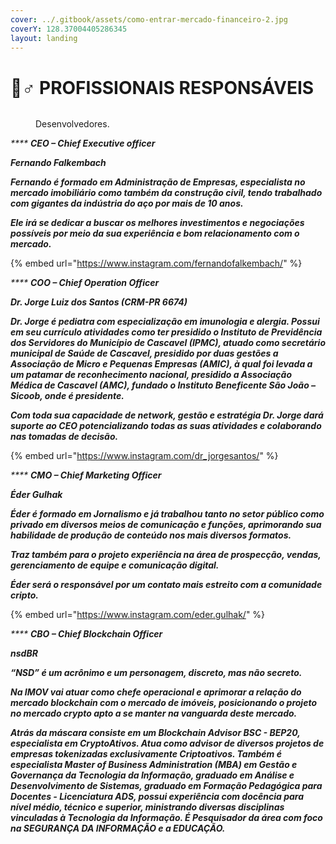 ```yaml
---
cover: ../.gitbook/assets/como-entrar-mercado-financeiro-2.jpg
coverY: 128.37004405286345
layout: landing
---
```


# 🤵♂ PROFISSIONAIS RESPONSÁVEIS

<figure><img src="../.gitbook/assets/image (16).png" alt=""><figcaption><p>Desenvolvedores.</p></figcaption></figure>

_****_<img src="../.gitbook/assets/image (11).png" alt="" data-size="line"> _**CEO – Chief Executive officer**_

_**Fernando Falkembach**_

&#x20;_**Fernando é formado em Administração de Empresas, especialista no mercado imobiliário como também da construção civil, tendo trabalhado com gigantes da indústria do aço por mais de 10 anos.**_

_**Ele irá se dedicar a buscar os melhores investimentos e negociações possíveis por meio da sua experiência e bom relacionamento com o mercado.**_

{% embed url="https://www.instagram.com/fernandofalkembach/" %}

_****_<img src="../.gitbook/assets/image (1).png" alt="" data-size="line"> _**COO – Chief Operation Officer**_

_**Dr. Jorge Luiz dos Santos (CRM-PR 6674)**_

&#x20;_**Dr. Jorge é pediatra com especialização em imunologia e alergia. Possui em seu currículo atividades como ter presidido o Instituto de Previdência dos Servidores do Município de Cascavel (IPMC), atuado como secretário municipal de Saúde de Cascavel, presidido por duas gestões a Associação de Micro e Pequenas Empresas (AMIC), à qual foi levada a um patamar de reconhecimento nacional, presidido a Associação Médica de Cascavel (AMC), fundado o Instituto Beneficente São João – Sicoob, onde é presidente.**_

_**Com toda sua capacidade de network, gestão e estratégia Dr. Jorge dará suporte ao CEO potencializando todas as suas atividades e colaborando nas tomadas de decisão.**_

{% embed url="https://www.instagram.com/dr_jorgesantos/" %}

_****_<img src="../.gitbook/assets/image (3).png" alt="" data-size="line"> _**CMO – Chief Marketing Officer**_

_**Éder Gulhak**_

&#x20;_**Éder é formado em Jornalismo e já trabalhou tanto no setor público como privado em diversos meios de comunicação e funções, aprimorando sua habilidade de produção de conteúdo nos mais diversos formatos.**_

&#x20;_**Traz também para o projeto experiência na área de prospecção, vendas, gerenciamento de equipe e comunicação digital.**_

&#x20;_**Éder será o responsável por um contato mais estreito com a comunidade cripto.**_

{% embed url="https://www.instagram.com/eder.gulhak/" %}

_****_<img src="../.gitbook/assets/nsdBR - Perfil.jpg" alt="" data-size="line"> _**CBO – Chief Blockchain Officer**_

_**nsdBR**_

&#x20;_**“NSD” é um acrônimo e um personagem, discreto, mas não secreto.**_

&#x20;_**Na IMOV vai atuar como chefe operacional e aprimorar a relação do mercado blockchain com o mercado de imóveis, posicionando o projeto no mercado crypto apto a se manter na vanguarda deste mercado.**_

&#x20;_**Atrás da máscara consiste em um Blockchain Advisor BSC - BEP20, especialista em CryptoAtivos. Atua como advisor de diversos projetos de empresas tokenizadas exclusivamente Criptoativos. Também é especialista Master of Business Administration (MBA) em Gestão e Governança da Tecnologia da Informação, graduado em Análise e Desenvolvimento de Sistemas, graduado em Formação Pedagógica para Docentes - Licenciatura ADS, possui experiência com docência para nível médio, técnico e superior, ministrando diversas disciplinas vinculadas à Tecnologia da Informação. É Pesquisador da área com foco na SEGURANÇA DA INFORMAÇÃO e a EDUCAÇÃO.**_
